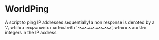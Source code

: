 # WorldPing
A script to ping IP addresses sequentially!
a non response is denoted by a '.', while a response is marked with '-xxx.xxx.xxx.xxx', where x are the integers in the IP address
